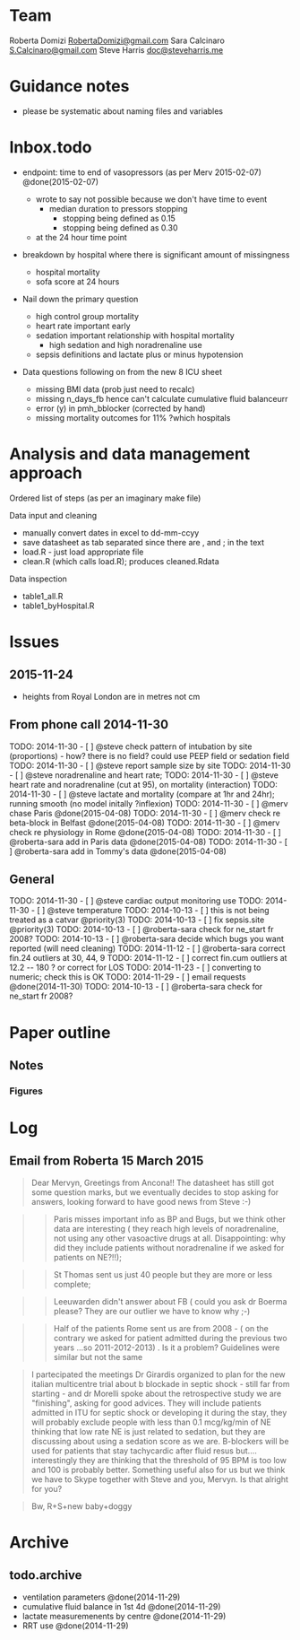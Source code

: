 # Team

Roberta Domizi RobertaDomizi@gmail.com
Sara Calcinaro S.Calcinaro@gmail.com
Steve Harris doc@steveharris.me

# Guidance notes

- please be systematic about naming files and variables

# Inbox.todo


- endpoint: time to end of vasopressors (as per Merv 2015-02-07) @done(2015-02-07)
	+ wrote to say not possible because we don't have time to event
	  + median duration to pressors stopping 
        * stopping being defined as 0.15
        * stopping being defined as 0.30
    + at the 24 hour time point

- breakdown by hospital where there is significant amount of missingness
	- hospital mortality
	- sofa score at 24 hours
- Nail down the primary question
	- high control group mortality
	- heart rate important early
	- sedation important relationship with hospital mortality
		- high sedation and high noradrenaline use
	- sepsis definitions and lactate plus or minus hypotension
- Data questions following on from the new 8 ICU sheet
    - missing BMI data (prob just need to recalc)
	- missing n_days_fb hence can't calculate cumulative fluid balanceurr
	- error (y) in pmh_bblocker (corrected by hand)
    - missing mortality outcomes for 11% ?which hospitals

# Analysis and data management approach

Ordered list of steps (as per an imaginary make file)

Data input and cleaning

- manually convert dates in excel to dd-mm-ccyy
- save datasheet as tab separated since there are , and ; in the text
- load.R - just load appropriate file
- clean.R (which calls load.R); produces cleaned.Rdata

Data inspection

- table1_all.R
- table1_byHospital.R


# Issues

## 2015-11-24

- heights from Royal London are in metres not cm

## From phone call 2014-11-30

TODO: 2014-11-30 - [ ] @steve check pattern of intubation by site (proportions)
	- how? there is no field? could use PEEP field or sedation field
TODO: 2014-11-30 - [ ] @steve report sample size by site
TODO: 2014-11-30 - [ ] @steve noradrenaline and heart rate;
TODO: 2014-11-30 - [ ] @steve heart rate and noradrenaline (cut at 95), on mortality (interaction)
TODO: 2014-11-30 - [ ] @steve lactate and mortality (compare at 1hr and 24hr); running smooth (no model initally ?inflexion)
TODO: 2014-11-30 - [ ] @merv chase Paris @done(2015-04-08)
TODO: 2014-11-30 - [ ] @merv check re beta-block in Belfast @done(2015-04-08)
TODO: 2014-11-30 - [ ] @merv check re physiology in Rome @done(2015-04-08)
TODO: 2014-11-30 - [ ] @roberta-sara add in Paris data @done(2015-04-08)
TODO: 2014-11-30 - [ ] @roberta-sara add in Tommy's data @done(2015-04-08)

## General

TODO: 2014-11-30 - [ ] @steve cardiac output monitoring use
TODO: 2014-11-30 - [ ] @steve temperature
TODO: 2014-10-13 - [ ] this is not being treated as a catvar @priority(3)
TODO: 2014-10-13 - [ ] fix sepsis.site @priority(3)
TODO: 2014-10-13 - [ ] @roberta-sara check for ne_start fr 2008?
TODO: 2014-10-13 - [ ] @roberta-sara decide which bugs you want reported (will need cleaning)
TODO: 2014-11-12 - [ ] @roberta-sara correct fin.24 outliers at 30, 44, 9
TODO: 2014-11-12 - [ ] correct fin.cum outliers at 12.2 -- 180 ? or correct for LOS
TODO: 2014-11-23 - [ ] converting to numeric; check this is OK
TODO: 2014-11-29 - [ ] email requests @done(2014-11-30)
TODO: 2014-10-13 - [ ] @roberta-sara check for ne_start fr 2008?



# Paper outline



## Notes

### Figures

# Log

## Email from Roberta 15 March 2015

> Dear Mervyn,
> Greetings from Ancona!!
> The datasheet has still got some question marks, but we eventually decides to stop asking for answers,   looking forward to have good news from Steve :-)

> > Paris misses important info as BP and Bugs, but we think other data are interesting  ( they reach high levels of noradrenaline, not using any other vasoactive drugs at all.
> Disappointing:  why did they include patients without noradrenaline if we asked for patients on NE?!!);

> > St Thomas sent us just 40 people but they are more or less complete;

> > Leeuwarden didn't answer about FB ( could you ask dr Boerma please?
> They are our outlier we have to know why ;-)

> > Half of the patients Rome sent us are from 2008 - ( on the contrary we asked for patient admitted during the previous two years ...so 2011-2012-2013) . Is it a problem? Guidelines were similar but not the same

> I partecipated the meetings Dr Girardis organized to plan for the new italian multicentre trial about b blockade in septic shock - still far from starting - and dr Morelli spoke about the retrospective study we are "finishing", asking for good advices.
> They will include patients admitted in ITU for septic shock or developing it during the stay, they will probably exclude people with less than 0.1 mcg/kg/min of NE thinking that low rate NE is just related to sedation, but they are discussing about using a sedation score as we are.
> B-blockers will be used for patients that stay tachycardic after fluid resus but.... interestingly they are thinking that the threshold of 95 BPM is too low and 100 is probably better.
> Something useful also for us but we think we have to Skype together with Steve and you, Mervyn. 
> Is that alright for you?

> Bw,
> R+S+new baby+doggy

# Archive

## todo.archive

- ventilation parameters @done(2014-11-29)
- cumulative fluid balance in 1st 4d @done(2014-11-29)
- lactate measuremenents by centre @done(2014-11-29)
- RRT use @done(2014-11-29)

